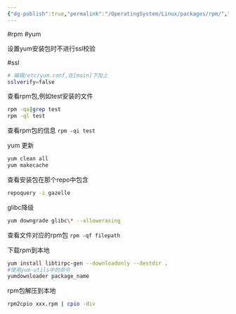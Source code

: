 ```yaml
---
{"dg-publish":true,"permalink":"/OperatingSystem/Linux/packages/rpm/","noteIcon":"3"}
---
```


#rpm #yum

设置yum安装包时不进行ssl校验

#ssl
```bash
# 编辑/etc/yum.conf,在[main]下加上
sslverify=false

```


查看rpm包,例如test安装的文件

```bash
rpm -qa|grep test
rpm -ql test
```

查看rpm包的信息
`rpm -qi test`

yum 更新

```bash
yum clean all
yum makecache
```

查看安装包在那个repo中包含
```bash
repoquery -i gazelle
```

glibc降级
```bash
yum downgrade glibc\* --allowerasing
```
查看文件对应的rpm包
`rpm -qf filepath`

下载rpm到本地

```bash
yum install libtirpc-gen --downloadonly --destdir .
#使用yum-utils中的命令
yumdownloader package_name

```

rpm包解压到本地

```bash
rpm2cpio xxx.rpm | cpio -div
```


